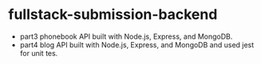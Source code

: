 # fullstack-submission-backend

- part3 phonebook API built with Node.js, Express, and MongoDB.
- part4 blog API built with Node.js, Express, and MongoDB and used jest for unit tes. 
